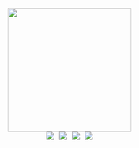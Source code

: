 <div id="header" align="center">
  <img src="https://media1.giphy.com/media/v1.Y2lkPTc5MGI3NjExcDlnbmJuNHFmdXBzZzd5MThzZTJwNWc0ejNkaWJoZzl3NWRzdXNzYiZlcD12MV9pbnRlcm5hbF9naWZfYnlfaWQmY3Q9Zw/ptqAPgghLtHOa0SLJS/giphy.gif" width="250"/>
</div>
<div id="badges" style="display: flex; justify-content: center; gap: 10px; flex-wrap: wrap;">
  <a href="https://t.me/Koval_Skii">
    <img src="https://img.shields.io/badge/Telegram-blue?logo=telegram&logoColor=white&style=for-the-badge"/>
  </a>
  <a href="https://stepik.org/users/598746551/profile">
    <img src="https://img.shields.io/badge/Stepik-black?logo=stepic&logoColor=white&style=for-the-badge"/>
  </a>
  <a href="https://leetcode.com/u/Molnuenosnuy/">
    <img src="https://img.shields.io/badge/LeetCode-black?logo=leetcode&logoColor=yellow&style=for-the-badge"/>
  </a>
  <a href="https://www.codewars.com/users/Molnuenosnuy">
    <img src="https://img.shields.io/badge/CodeWars-red?logo=codewars&logoColor=black&style=for-the-badge"/>
  </a>
</div>

